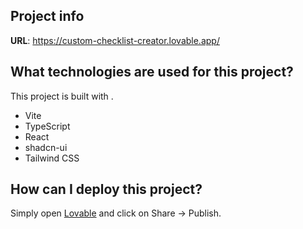 ## Project info

**URL**: https://custom-checklist-creator.lovable.app/

## What technologies are used for this project?

This project is built with .

- Vite
- TypeScript
- React
- shadcn-ui
- Tailwind CSS

## How can I deploy this project?

Simply open [Lovable](https://lovable.dev/projects/d7e41e6c-e5b1-4080-9e1a-4955f42a3232) and click on Share -> Publish.

